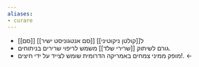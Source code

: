 ```yaml
---
aliases:
- curare
---
```

- [[סם]] [[סם אנטגוניסט ישיר]] ל[[קולטן ניקוטיני]]
- גורם לשיתוק [[שרירי שלד]] משמש לריפוי שרירים בניתוחים.
- מופק ממיני צמחים באמריקה הדרומית שומש לצייד על ידי חיצים!. ←